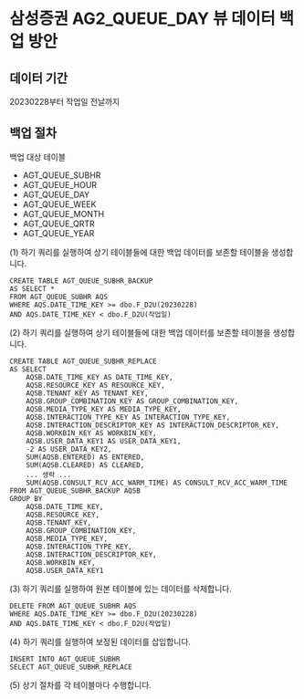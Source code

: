 # 삼성증권 AG2_QUEUE_DAY 뷰 데이터 백업 방안
## 데이터 기간
20230228부터 작업일 전날까지
## 백업 절차
백업 대상 테이블
- AGT_QUEUE_SUBHR
- AGT_QUEUE_HOUR
- AGT_QUEUE_DAY
- AGT_QUEUE_WEEK
- AGT_QUEUE_MONTH
- AGT_QUEUE_QRTR
- AGT_QUEUE_YEAR

(1) 하기 쿼리를 실행하여 상기 테이블들에 대한 백업 데이터를 보존할 테이블을 생성합니다.
```oracle-sql
CREATE TABLE AGT_QUEUE_SUBHR_BACKUP
AS SELECT *
FROM AGT_QUEUE_SUBHR AQS
WHERE AQS.DATE_TIME_KEY >= dbo.F_D2U(20230228)
AND AQS.DATE_TIME_KEY < dbo.F_D2U(작업일)
```

(2) 하기 쿼리를 실행하여 상기 테이블들에 대한 백업 데이터를 보존할 테이블을 생성합니다.
```oracle-sql
CREATE TABLE AGT_QUEUE_SUBHR_REPLACE
AS SELECT
    AQSB.DATE_TIME_KEY AS DATE_TIME_KEY,
    AQSB.RESOURCE_KEY AS RESOURCE_KEY,
    AQSB.TENANT_KEY AS TENANT_KEY,
    AQSB.GROUP_COMBINATION_KEY AS GROUP_COMBINATION_KEY,
    AQSB.MEDIA_TYPE_KEY AS MEDIA_TYPE_KEY,
    AQSB.INTERACTION_TYPE_KEY AS INTERACTION_TYPE_KEY,
    AQSB.INTERACTION_DESCRIPTOR_KEY AS INTERACTION_DESCRIPTOR_KEY,
    AQSB.WORKBIN_KEY AS WORKBIN_KEY,
    AQSB.USER_DATA_KEY1 AS USER_DATA_KEY1,
    -2 AS USER_DATA_KEY2,
    SUM(AQSB.ENTERED) AS ENTERED,
    SUM(AQSB.CLEARED) AS CLEARED,
    ... 생략 ...
    SUM(AQSB.CONSULT_RCV_ACC_WARM_TIME) AS CONSULT_RCV_ACC_WARM_TIME
FROM AGT_QUEUE_SUBHR_BACKUP AQSB
GROUP BY 
    AQSB.DATE_TIME_KEY,
    AQSB.RESOURCE_KEY,
    AQSB.TENANT_KEY,
    AQSB.GROUP_COMBINATION_KEY,
    AQSB.MEDIA_TYPE_KEY,
    AQSB.INTERACTION_TYPE_KEY,
    AQSB.INTERACTION_DESCRIPTOR_KEY,
    AQSB.WORKBIN_KEY,
    AQSB.USER_DATA_KEY1
```

(3) 하기 쿼리를 실행하여 원본 테이블에 있는 데이터를 삭제합니다.
```oracle-sql
DELETE FROM AGT_QUEUE_SUBHR AQS
WHERE AQS.DATE_TIME_KEY >= dbo.F_D2U(20230228)
AND AQS.DATE_TIME_KEY < dbo.F_D2U(작업일)
```

(4) 하기 쿼리를 실행하여 보정된 데이터를 삽입합니다.
```oracle-sql
INSERT INTO AGT_QUEUE_SUBHR
SELECT AGT_QUEUE_SUBHR_REPLACE
```

(5) 상기 절차를 각 테이블마다 수행합니다.